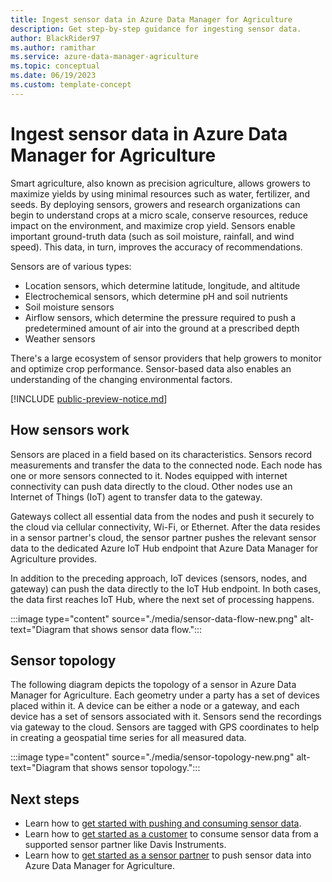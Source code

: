 ```yaml
---
title: Ingest sensor data in Azure Data Manager for Agriculture
description: Get step-by-step guidance for ingesting sensor data.
author: BlackRider97
ms.author: ramithar
ms.service: azure-data-manager-agriculture
ms.topic: conceptual
ms.date: 06/19/2023
ms.custom: template-concept
---
```


# Ingest sensor data in Azure Data Manager for Agriculture

Smart agriculture, also known as precision agriculture, allows growers to maximize yields by using minimal resources such as water, fertilizer, and seeds. By deploying sensors, growers and research organizations can begin to understand crops at a micro scale, conserve resources, reduce impact on the environment, and maximize crop yield. Sensors enable important ground-truth data (such as soil moisture, rainfall, and wind speed). This data, in turn, improves the accuracy of recommendations.

Sensors are of various types:

* Location sensors, which determine latitude, longitude, and altitude
* Electrochemical sensors, which determine pH and soil nutrients
* Soil moisture sensors
* Airflow sensors, which determine the pressure required to push a predetermined amount of air into the ground at a prescribed depth
* Weather sensors

There's a large ecosystem of sensor providers that help growers to monitor and optimize crop performance. Sensor-based data also enables an understanding of the changing environmental factors.

[!INCLUDE [public-preview-notice.md](includes/public-preview-notice.md)]

## How sensors work

Sensors are placed in a field based on its characteristics. Sensors record measurements and transfer the data to the connected node. Each node has one or more sensors connected to it. Nodes equipped with internet connectivity can push data directly to the cloud. Other nodes use an Internet of Things (IoT) agent to transfer data to the gateway.

Gateways collect all essential data from the nodes and push it securely to the cloud via cellular connectivity, Wi-Fi, or Ethernet. After the data resides in a sensor partner's cloud, the sensor partner pushes the relevant sensor data to the dedicated Azure IoT Hub endpoint that Azure Data Manager for Agriculture provides.

In addition to the preceding approach, IoT devices (sensors, nodes, and gateway) can push the data directly to the IoT Hub endpoint. In both cases, the data first reaches IoT Hub, where the next set of processing happens.  

:::image type="content" source="./media/sensor-data-flow-new.png" alt-text="Diagram that shows sensor data flow.":::

## Sensor topology

The following diagram depicts the topology of a sensor in Azure Data Manager for Agriculture. Each geometry under a party has a set of devices placed within it. A device can be either a node or a gateway, and each device has a set of sensors associated with it. Sensors send the recordings via gateway to the cloud. Sensors are tagged with GPS coordinates to help in creating a geospatial time series for all measured data.

:::image type="content" source="./media/sensor-topology-new.png" alt-text="Diagram that shows sensor topology.":::

## Next steps

* Learn how to [get started with pushing and consuming sensor data](./how-to-set-up-sensor-as-customer-and-partner.md).
* Learn how to [get started as a customer](./how-to-set-up-sensors-customer.md) to consume sensor data from a supported sensor partner like Davis Instruments.
* Learn how to [get started as a sensor partner](./how-to-set-up-sensors-partner.md) to push sensor data into Azure Data Manager for Agriculture.
